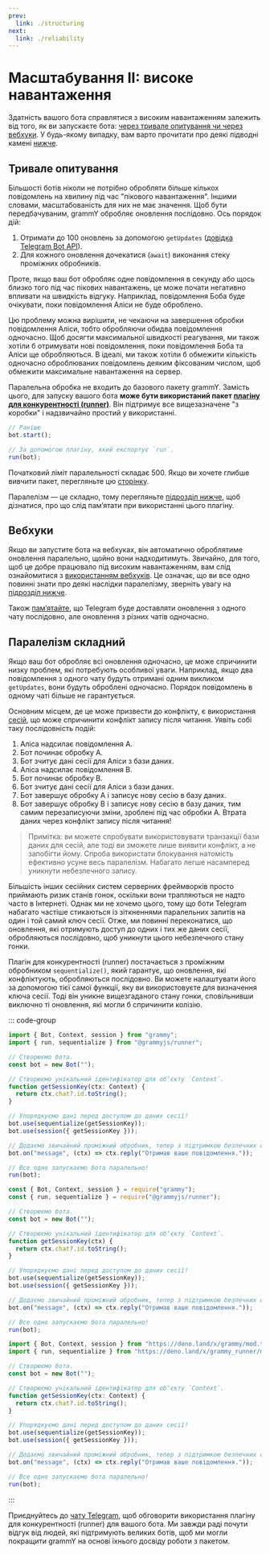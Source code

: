```yaml
---
prev:
  link: ./structuring
next:
  link: ./reliability
---
```


# Масштабування II: високе навантаження

Здатність вашого бота справлятися з високим навантаженням залежить від того, як ви запускаєте бота: [через тривале опитування чи через вебхуки](../guide/deployment-types).
У будь-якому випадку, вам варто прочитати про деякі підводні камені [нижче](#паралелізм-складнии).

## Тривале опитування

Більшості ботів ніколи не потрібно обробляти більше кількох повідомлень на хвилину під час "пікового навантаження".
Іншими словами, масштабованість для них не має значення.
Щоб бути передбачуваним, grammY обробляє оновлення послідовно.
Ось порядок дій:

1. Отримати до 100 оновлень за допомогою `getUpdates` ([довідка Telegram Bot API](https://core.telegram.org/bots/api#getupdates)).
2. Для кожного оновлення дочекатися (`await`) виконання стеку проміжних обробників.

Проте, якщо ваш бот обробляє одне повідомлення в секунду або щось близко того під час пікових навантажень, це може почати негативно впливати на швидкість відгуку.
Наприклад, повідомлення Боба буде очікувати, поки повідомлення Аліси не буде оброблено.

Цю проблему можна вирішити, не чекаючи на завершення обробки повідомлення Аліси, тобто обробляючи обидва повідомлення одночасно.
Щоб досягти максимальної швидкості реагування, ми також хотіли б отримувати нові повідомлення, поки повідомлення Боба та Аліси ще обробляються.
В ідеалі, ми також хотіли б обмежити кількість одночасно оброблюваних повідомлень деяким фіксованим числом, щоб обмежити максимальне навантаження на сервер.

Паралельна обробка не входить до базового пакету grammY.
Замість цього, для запуску вашого бота **може бути використаний пакет [плагіну для конкурентності (runner)](../plugins/runner)**.
Він підтримує все вищезазначене "з коробки" і надзвичайно простий у використанні.

```ts
// Раніше
bot.start();

// За допомогою плагіну, який експортує `run`.
run(bot);
```

Початковий ліміт паралельності складає 500.
Якщо ви хочете глибше вивчити пакет, перегляньте цю [сторінку](../plugins/runner).

Паралелізм — це складно, тому перегляньте [підрозділ нижче](#паралелізм-складнии), щоб дізнатися, про що слід памʼятати при використанні цього плагіну.

## Вебхуки

Якщо ви запустите бота на вебхуках, він автоматично оброблятиме оновлення паралельно, щойно вони надходитимуть.
Звичайно, для того, щоб це добре працювало під високим навантаженням, вам слід ознайомитися з [використанням вебхуків](../guide/deployment-types#як-використовувати-вебхуки).
Це означає, що ви все одно повинні знати про деякі наслідки паралелізму, зверніть увагу на [підрозділ нижче](#паралелізм-складнии).

Також [памʼятайте](../guide/deployment-types#своєчасне-завершення-запитів-вебхуків), що Telegram буде доставляти оновлення з одного чату послідовно, але оновлення з різних чатів одночасно.

## Паралелізм складний

Якщо ваш бот обробляє всі оновлення одночасно, це може спричинити низку проблем, які потребують особливої уваги.
Наприклад, якщо два повідомлення з одного чату будуть отримані одним викликом `getUpdates`, вони будуть оброблені одночасно.
Порядок повідомлень в одному чаті більше не гарантується.

Основним місцем, де це може призвести до конфлікту, є використання [сесій](../plugins/session), що може спричинити конфлікт запису після читання.
Уявіть собі таку послідовність подій:

1. Аліса надсилає повідомлення A.
2. Бот починає обробку A.
3. Бот зчитує дані сесії для Аліси з бази даних.
4. Аліса надсилає повідомлення B.
5. Бот починає обробку B.
6. Бот зчитує дані сесії для Аліси з бази даних.
7. Бот завершує обробку A і записує нову сесію в базу даних.
8. Бот завершує обробку B і записує нову сесію в базу даних, тим самим перезаписуючи зміни, зроблені під час обробки A.
   Втрата даних через конфлікт запису після читання!

> Примітка: ви можете спробувати використовувати транзакції бази даних для сесій, але тоді ви зможете лише виявити конфлікт, а не запобігти йому.
> Спроба використати блокування натомість ефективно усуне весь паралелізм.
> Набагато легше насамперед уникнути небезпечного запису.

Більшість інших сесійних систем серверних фреймворків просто приймають ризик станів гонок, оскільки вони трапляються не надто часто в Інтернеті.
Однак ми не хочемо цього, тому що боти Telegram набагато частіше стикаються із зіткненнями паралельних запитів на один і той самий ключ сесії.
Отже, ми повинні переконатися, що оновлення, які отримують доступ до одних і тих же даних сесії, обробляються послідовно, щоб уникнути цього небезпечного стану гонки.

Плагін для конкурентності (runner) постачається з проміжним обробником `sequentialize()`, який гарантує, що оновлення, які конфліктують, обробляються послідовно.
Ви можете налаштувати його за допомогою тієї самої функції, яку ви використовуєте для визначення ключа сесії.
Тоді він уникне вищезгаданого стану гонки, сповільнивши виключно ті оновлення, які могли б спричинити колізію.

::: code-group

```ts [TypeScript]
import { Bot, Context, session } from "grammy";
import { run, sequentialize } from "@grammyjs/runner";

// Створюємо бота.
const bot = new Bot("");

// Створюємо унікальний ідентифікатор для обʼєкту `Context`.
function getSessionKey(ctx: Context) {
  return ctx.chat?.id.toString();
}

// Упорядкуємо дані перед доступом до даних сесії!
bot.use(sequentialize(getSessionKey));
bot.use(session({ getSessionKey }));

// Додаємо звичайний проміжний обробник, тепер з підтримкою безпечних сесій.
bot.on("message", (ctx) => ctx.reply("Отримав ваше повідомлення."));

// Все одно запускаємо бота паралельно!
run(bot);
```

```js [JavaScript]
const { Bot, Context, session } = require("grammy");
const { run, sequentialize } = require("@grammyjs/runner");

// Створюємо бота.
const bot = new Bot("");

// Створюємо унікальний ідентифікатор для обʼєкту `Context`.
function getSessionKey(ctx) {
  return ctx.chat?.id.toString();
}

// Упорядкуємо дані перед доступом до даних сесії!
bot.use(sequentialize(getSessionKey));
bot.use(session({ getSessionKey }));

// Додаємо звичайний проміжний обробник, тепер з підтримкою безпечних сесій.
bot.on("message", (ctx) => ctx.reply("Отримав ваше повідомлення."));

// Все одно запускаємо бота паралельно!
run(bot);
```

```ts [Deno]
import { Bot, Context, session } from "https://deno.land/x/grammy/mod.ts";
import { run, sequentialize } from "https://deno.land/x/grammy_runner/mod.ts";

// Створюємо бота.
const bot = new Bot("");

// Створюємо унікальний ідентифікатор для обʼєкту `Context`.
function getSessionKey(ctx: Context) {
  return ctx.chat?.id.toString();
}

// Упорядкуємо дані перед доступом до даних сесії!
bot.use(sequentialize(getSessionKey));
bot.use(session({ getSessionKey }));

// Додаємо звичайний проміжний обробник, тепер з підтримкою безпечних сесій.
bot.on("message", (ctx) => ctx.reply("Отримав ваше повідомлення."));

// Все одно запускаємо бота паралельно!
run(bot);
```

:::

Приєднуйтесь до [чату Telegram](https://t.me/grammyjs), щоб обговорити використання плагіну для конкурентності (runner) для вашого бота.
Ми завжди раді почути відгук від людей, які підтримують великих ботів, щоб ми могли покращити grammY на основі їхнього досвіду роботи з пакетом.
